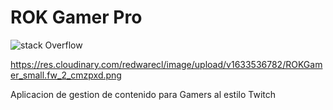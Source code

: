 # ROK Gamer Pro

![stack Overflow](http://lmsotfy.com/so.png)

https://res.cloudinary.com/redwarecl/image/upload/v1633536782/ROKGamer_small.fw_2_cmzpxd.png

Aplicacion de gestion de contenido para Gamers al estilo Twitch
